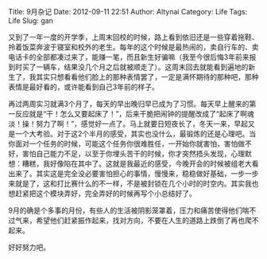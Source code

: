 Title: 9月杂记
Date: 2012-09-11 22:51
Author: Altynai
Category: Life
Tags: Life
Slug: gan

又到了一年一度的开学季，上周末回校的时候，路上看到依旧还是一些穿着拖鞋、拎着饭菜奔波于寝室和校外的老生。每年的这个时候是最热闹的，卖自行车的、卖电话卡的全部都凑过来了，能赚一笔，而且新生好骗嘛（我至今很后悔3年前来报到时买了一辆车，结果没几个月之后就被顺走了）。这周末回去就能看到遍地的新生了，我其实只想看看他们脸上的那种表情罢了，一定是满怀期待的那种吧，那种表情是最好看的，或许能看到自己3年前的样子。

再过两周实习就满3个月了，每天的早出晚归早已成为了习惯。每天早上醒来的第一反应就是“干！怎么又要起床了！”，后来干脆把闹钟的提醒改成了“起床了啊魂淡！操！努力了啊！”，感觉好一点了。马上就要日短夜长了，冬天一来，早起又是一个大考验。对于这2个半月的感受，其实也没什么，最锻炼的还是心理吧。当你面对一个任务的时候，可能这个任务你很难胜任，一开始你就害怕，害怕做不好，害怕自己能力不足，以至于你埋头苦干的时候，你才突然捂头发现，心理默想：糟糕，我好像陷在其中了。这就是我最近的感受，今晚开会的时候被组老大看出来了。其实这是完全没必要害怕担心的事情，慢慢来，稳稳做好基础，一步一步来就是了，这和打比赛什么的不一样，不是被封锁在几个小时的时空内。其实我也想赶紧把这个模块弄好，完全弄好的时候再写个小总结好了。

9月的确是个多事的月份，有些人的生活被阴影笼罩着，压力和痛苦使得他们喘不过气来，希望他们赶紧振作起来，找对方向，不要在人生的道路上跌倒了再也爬不起来。

好好努力吧。
